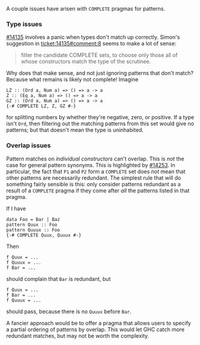 
A couple issues have arisen with `COMPLETE` pragmas for patterns.


### Type issues



[\#14135](http://gitlabghc.nibbler/ghc/ghc/issues/14135) involves a panic when types don't match up correctly. Simon's suggestion in
[ticket:14135\#comment:8](http://gitlabghc.nibbler/ghc/ghc/issues/14135) seems to make a lot of sense:


>
>
> filter the candidate COMPLETE sets, to choose only those all of whose
> constructors match the type of the scrutinee.
>
>


Why does that make sense, and not just ignoring patterns that don't match? Because
what remains is likely not complete! Imagine


```
LZ :: (Ord a, Num a) => () => a -> a
Z :: (Eq a, Num a) => () => a -> a
GZ :: (Ord a, Num a) => () => a -> a
{-# COMPLETE LZ, Z, GZ #-}
```


for splitting numbers by whether they're negative, zero, or positive.
If a type isn't `Ord`, then filtering out the matching patterns from
this set would give no patterns; but that doesn't mean the type is
uninhabited.


### Overlap issues



Pattern matches on *individual constructors* can't overlap. This is *not* the
case for general pattern synonyms. This is highlighted by [\#14253](http://gitlabghc.nibbler/ghc/ghc/issues/14253). In particular, the
fact that `P1` and `P2` form a `COMPLETE` set does *not* mean that other patterns
are necessarily redundant. The simplest rule that will do something fairly sensible
is this: only consider patterns redundant as a result of a `COMPLETE` pragma if they
come after *all* the patterns listed in that pragma.



If I have


```
data Foo = Bar | Baz
pattern Quux :: Foo
pattern Quuux :: Foo
{-# COMPLETE Quux, Quuux #-}
```


Then


```
f Quux = ...
f Quuux = ...
f Bar = ...
```


should complain that `Bar` is redundant, but


```
f Quux = ...
f Bar = ...
f Quuux = ...
```


should pass, because there is no `Quuux` before `Bar`.



A fancier approach would be to offer a pragma that allows users to specify
a partial ordering of patterns by overlap. This would let GHC catch more
redundant matches, but may not be worth the complexity.


